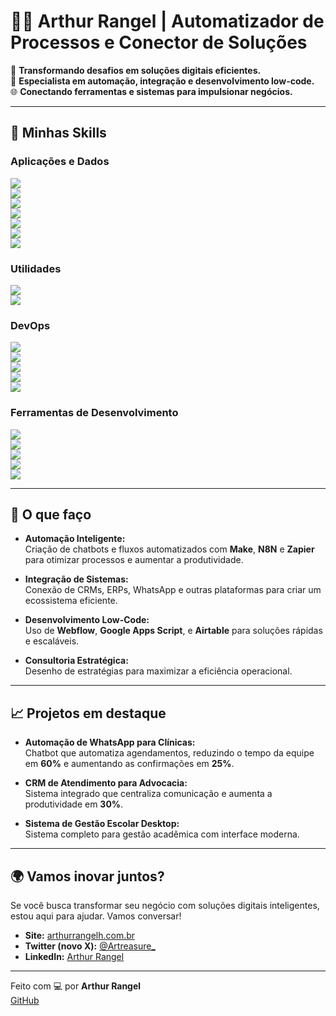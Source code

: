 # 👨‍💻 Arthur Rangel | Automatizador de Processos e Conector de Soluções

🔧 **Transformando desafios em soluções digitais eficientes.**  
🚀 **Especialista em automação, integração e desenvolvimento low-code.**  
🌐 **Conectando ferramentas e sistemas para impulsionar negócios.**

---

## 🚀 Minhas Skills

### Aplicações e Dados
![](https://img.shields.io/badge/C%2B%2B-0046C0?style=for-the-badge&logo=c&logoColor=white)  
![](https://img.shields.io/badge/Java-F8B800?style=for-the-badge&logo=java&logoColor=white)  
![](https://img.shields.io/badge/JavaScript-F7DF1E?style=for-the-badge&logo=javascript&logoColor=white)  
![](https://img.shields.io/badge/HTML5-E34F26?style=for-the-badge&logo=html5&logoColor=white)  
![](https://img.shields.io/badge/CSS3-1572B6?style=for-the-badge&logo=css3&logoColor=white)  
![](https://img.shields.io/badge/React-61DAFB?style=for-the-badge&logo=react&logoColor=white)  
![](https://img.shields.io/badge/React%20Native-61DAFB?style=for-the-badge&logo=react&logoColor=white)

### Utilidades
![](https://img.shields.io/badge/Postman-FF6C37?style=for-the-badge&logo=postman&logoColor=white)  
![](https://img.shields.io/badge/Insomnia-4000FF?style=for-the-badge&logo=insomnia&logoColor=white)

### DevOps
![](https://img.shields.io/badge/Git-F05032?style=for-the-badge&logo=git&logoColor=white)  
![](https://img.shields.io/badge/GitHub-181717?style=for-the-badge&logo=github&logoColor=white)  
![](https://img.shields.io/badge/Bitbucket-0052CC?style=for-the-badge&logo=bitbucket&logoColor=white)  
![](https://img.shields.io/badge/Docker-2496ED?style=for-the-badge&logo=docker&logoColor=white)  
![](https://img.shields.io/badge/Travis-3EABEE?style=for-the-badge&logo=travis&logoColor=white)

### Ferramentas de Desenvolvimento
![](https://img.shields.io/badge/Visual%20Studio%20Code-007ACC?style=for-the-badge&logo=visual-studio-code&logoColor=white)  
![](https://img.shields.io/badge/Eclipse-2C2255?style=for-the-badge&logo=eclipse&logoColor=white)  
![](https://img.shields.io/badge/Trello-0079BF?style=for-the-badge&logo=trello&logoColor=white)  
![](https://img.shields.io/badge/Figma-F24E1E?style=for-the-badge&logo=figma&logoColor=white)  
![](https://img.shields.io/badge/Adobe%20XD-FF61F6?style=for-the-badge&logo=adobe-xd&logoColor=white)

---

## 🧠 O que faço

- **Automação Inteligente:**  
Criação de chatbots e fluxos automatizados com **Make**, **N8N** e **Zapier** para otimizar processos e aumentar a produtividade.

- **Integração de Sistemas:**  
Conexão de CRMs, ERPs, WhatsApp e outras plataformas para criar um ecossistema eficiente.

- **Desenvolvimento Low-Code:**  
Uso de **Webflow**, **Google Apps Script**, e **Airtable** para soluções rápidas e escaláveis.

- **Consultoria Estratégica:**  
Desenho de estratégias para maximizar a eficiência operacional.

---

## 📈 Projetos em destaque

- **Automação de WhatsApp para Clínicas:**  
Chatbot que automatiza agendamentos, reduzindo o tempo da equipe em **60%** e aumentando as confirmações em **25%**.

- **CRM de Atendimento para Advocacia:**  
Sistema integrado que centraliza comunicação e aumenta a produtividade em **30%**.

- **Sistema de Gestão Escolar Desktop:**  
Sistema completo para gestão acadêmica com interface moderna.

---

## 🌍 Vamos inovar juntos?

Se você busca transformar seu negócio com soluções digitais inteligentes, estou aqui para ajudar. Vamos conversar!

- **Site:** [arthurrangelh.com.br](https://arthurrangelh.com.br/)
- **Twitter (novo X):** [@Artreasure_](https://x.com/Artreasure_)
- **LinkedIn:** [Arthur Rangel](https://www.linkedin.com/in/arthur-rangelr/)

---

Feito com 💻 por **Arthur Rangel**  
[GitHub](https://github.com/Art-rh)
